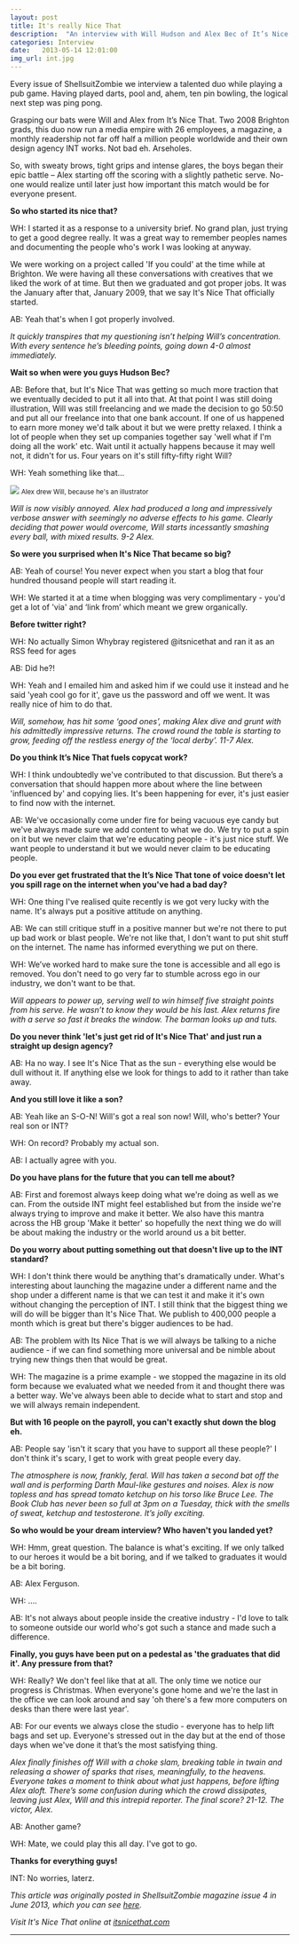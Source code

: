 ```yaml
---
layout: post
title: It's really Nice That
description:  "An interview with Will Hudson and Alex Bec of It’s Nice That"
categories: Interview
date:   2013-05-14 12:01:00
img_url: int.jpg
---
```


Every issue of ShellsuitZombie we interview a talented duo while playing a pub game. Having played darts, pool and, ahem, ten pin bowling, the logical next step was ping pong.

Grasping our bats were Will and Alex from It’s Nice That. Two 2008 Brighton grads, this duo now run a media empire with 26 employees, a magazine, a monthly readership not far off half a million people worldwide and their own design agency INT works. Not bad eh. Arseholes.

So, with sweaty brows, tight grips and intense glares, the boys began their epic battle – Alex starting off the scoring with a slightly pathetic serve. No-one would realize until later just how important this match would be for everyone present.

__So who started its nice that?__

WH: I started it as a response to a university brief. No grand plan, just trying to get a good degree really. It was a great way to remember peoples names and documenting the people who's work I was looking at anyway.

We were working on a project called 'If you could' at the time while at Brighton. We were having all these conversations with creatives that we liked the work of at time. But then we graduated and got proper jobs. It was the January after that, January 2009, that we say It's Nice That officially started.

AB: Yeah that's when I got properly involved.

_It quickly transpires that my questioning isn’t helping Will’s concentration. With every sentence he’s bleeding points, going down 4-0 almost immediately._

__Wait so when were you guys Hudson Bec?__

AB: Before that, but It's Nice That was getting so much more traction that we eventually decided to put it all into that. At that point I was still doing illustration, Will was still freelancing and we made the decision to go 50:50 and put all our freelance into that one bank account. If one of us happened to earn more money we'd talk about it but we were pretty relaxed. I think a lot of people when they set up companies together say 'well what if I'm doing all the work' etc. Wait until it actually happens because it may well not, it didn't for us. Four years on it's still fifty-fifty right Will?

WH: Yeah something like that...

<img src="{{ site.baseurl }}/assets/img/alex_cock.jpg">
<small>Alex drew Will, because he's an illustrator</small>

_Will is now visibly annoyed. Alex had produced a long and impressively verbose answer with seemingly no adverse effects to his game. Clearly deciding that power would overcome, Will starts incessantly smashing every ball, with mixed results. 9-2 Alex._

__So were you surprised when It's Nice That became so big?__

AB: Yeah of course! You never expect when you start a blog that four hundred thousand people will start reading it.

WH: We started it at a time when blogging was very complimentary - you'd get a lot of 'via' and ‘link from’ which meant we grew organically.

__Before twitter right?__

WH: No actually Simon Whybray registered @itsnicethat and ran it as an RSS feed for ages

AB: Did he?!

WH: Yeah and I emailed him and asked him if we could use it instead and he said 'yeah cool go for it', gave us the password and off we went. It was really nice of him to do that.

_Will, somehow, has hit some ‘good ones’, making Alex dive and grunt with his admittedly impressive returns. The crowd round the table is starting to grow, feeding off the restless energy of the ‘local derby’. 11-7 Alex._

__Do you think It’s Nice That fuels copycat work?__

WH: I think undoubtedly we've contributed to that discussion. But there’s a conversation that should happen more about where the line between 'influenced by' and copying lies. It's been happening for ever, it's just easier to find now with the internet.

AB: We've occasionally come under fire for being vacuous eye candy but we've always made sure we add content to what we do. We try to put a spin on it but we never claim that we're educating people - it's just nice stuff. We want people to understand it but we would never claim to be educating people.

__Do you ever get frustrated that the It’s Nice That tone of voice doesn't let you spill rage on the internet when you've had a bad day?__

WH: One thing I've realised quite recently is we got very lucky with the name. It's always put a positive attitude on anything.

AB: We can still critique stuff in a positive manner but we're not there to put up bad work or blast people. We're not like that, I don't want to put shit stuff on the internet. The name has informed everything we put on there.

WH: We’ve worked hard to make sure the tone is accessible and all ego is removed. You don't need to go very far to stumble across ego in our industry, we don't want to be that.

_Will appears to power up, serving well to win himself five straight points from his serve. He wasn’t to know they would be his last. Alex returns fire with a serve so fast it breaks the window. The barman looks up and tuts._

__Do you never think 'let's just get rid of It's Nice That' and just run a straight up design agency?__

AB: Ha no way. I see It's Nice That as the sun - everything else would be dull without it. If anything else we look for things to add to it rather than take away.

__And you still love it like a son?__

AB: Yeah like an S-O-N! Will's got a real son now! Will, who's better? Your real son or INT?

WH: On record? Probably my actual son.

AB: I actually agree with you.

__Do you have plans for the future that you can tell me about?__

AB: First and foremost always keep doing what we're doing as well as we can. From the outside INT might feel established but from the inside we're always trying to improve and make it better. We also have this mantra across the HB group 'Make it better' so hopefully the next thing we do will be about making the industry or the world around us a bit better.

__Do you worry about putting something out that doesn't live up to the INT standard?__

WH: I don't think there would be anything that's dramatically under. What's interesting about launching the magazine under a different name and the shop under a different name is that we can test it and make it it's own without changing the perception of INT. I still think that the biggest thing we will do will be bigger than It's Nice That. We publish to 400,000 people a month which is great but there's bigger audiences to be had.

AB: The problem with Its Nice That is we will always be talking to a niche audience - if we can find something more universal and be nimble about trying new things then that would be great.

WH: The magazine is a prime example - we stopped the magazine in its old form because we evaluated what we needed from it and thought there was a better way. We've always been able to decide what to start and stop and we will always remain independent.

__But with 16 people on the payroll, you can't exactly shut down the blog eh.__

AB: People say 'isn't it scary that you have to support all these people?' I don't think it's scary, I get to work with great people every day.

_The atmosphere is now, frankly, feral. Will has taken a second bat off the wall and is performing Darth Maul-like gestures and noises. Alex is now topless and has spread tomato ketchup on his torso like Bruce Lee. The Book Club has never been so full at 3pm on a Tuesday, thick with the smells of sweat, ketchup and testosterone. It’s jolly exciting._

__So who would be your dream interview? Who haven't you landed yet?__

WH: Hmm, great question. The balance is what's exciting. If we only talked to our heroes it would be a bit boring, and if we talked to graduates it would be a bit boring.

AB: Alex Ferguson.

WH: ….

AB: It's not always about people inside the creative industry - I'd love to talk to someone outside our world who's got such a stance and made such a difference.

__Finally, you guys have been put on a pedestal as 'the graduates that did it'. Any pressure from that?__

WH: Really? We don't feel like that at all. The only time we notice our progress is Christmas. When everyone's gone home and we're the last in the office we can look around and say 'oh there's a few more computers on desks than there were last year'.

AB: For our events we always close the studio - everyone has to help lift bags and set up. Everyone's stressed out in the day but at the end of those days when we've done it that’s the most satisfying thing.

_Alex finally finishes off Will with a choke slam, breaking table in twain and releasing a shower of sparks that rises, meaningfully, to the heavens. Everyone takes a moment to think about what just happens, before lifting Alex aloft. There’s some confusion during which the crowd dissipates, leaving just Alex, Will and this intrepid reporter. The final score? 21-12. The victor, Alex._

AB: Another game?

WH: Mate, we could play this all day. I've got to go.

__Thanks for everything guys!__

INT: No worries, laterz.

_This article was originally posted in ShellsuitZombie magazine issue 4 in June 2013, which you can see [here](http://shellsuitzombie.co.uk/magazine/)._

_Visit It's Nice That online at [itsnicethat.com](http://www.itsnicethat.com)_

---

